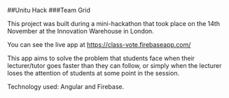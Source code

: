 ##Unitu Hack
###Team Grid

This project was built during a mini-hackathon that took place on the 14th November at the Innovation Warehouse in London.

You can see the live app at https://class-vote.firebaseapp.com/

This app aims to solve the problem that students face when their lecturer/tutor goes faster than they can follow, or simply when the lecturer loses the attention of students at some point in the session.

Technology used: Angular and Firebase.
